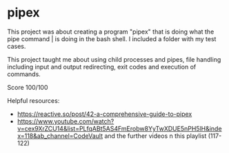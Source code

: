 # pipex

This project was about creating a program "pipex" that is doing what the pipe command | is doing in the bash shell.
I included a folder with my test cases.

This project taught me about using child processes and pipes, file handling including input and output redirecting, exit codes and execution of commands.

Score 100/100

Helpful resources:
- https://reactive.so/post/42-a-comprehensive-guide-to-pipex
- https://www.youtube.com/watch?v=cex9XrZCU14&list=PLfqABt5AS4FmErobw8YyTwXDUE5nPH5lH&index=118&ab_channel=CodeVault and the further videos n this playlist (117-122)
  
